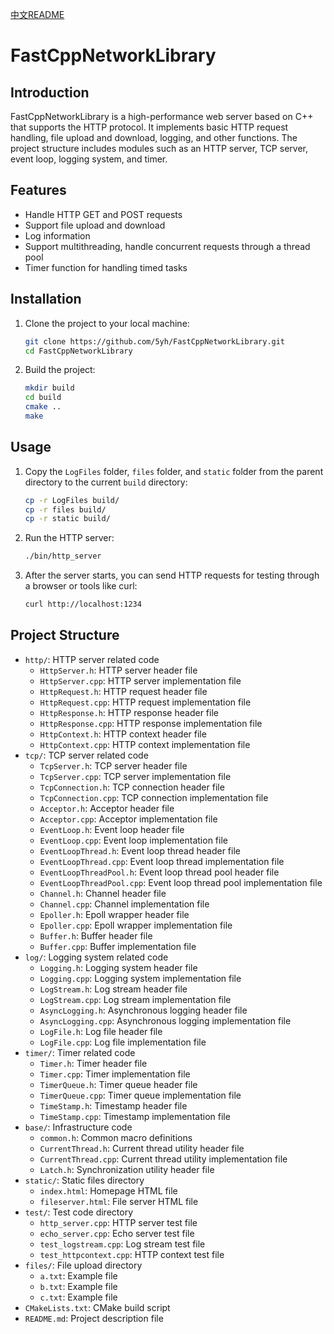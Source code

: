 [中文README](./READMECN.md)

# FastCppNetworkLibrary

## Introduction

FastCppNetworkLibrary is a high-performance web server based on C++ that supports the HTTP protocol. It implements basic HTTP request handling, file upload and download, logging, and other functions. The project structure includes modules such as an HTTP server, TCP server, event loop, logging system, and timer.

## Features

- Handle HTTP GET and POST requests
- Support file upload and download
- Log information
- Support multithreading, handle concurrent requests through a thread pool
- Timer function for handling timed tasks

## Installation

1. Clone the project to your local machine:
    ```bash
    git clone https://github.com/5yh/FastCppNetworkLibrary.git
    cd FastCppNetworkLibrary
    ```

2. Build the project:
    ```bash
    mkdir build
    cd build
    cmake ..
    make
    ```

## Usage

1. Copy the `LogFiles` folder, `files` folder, and `static` folder from the parent directory to the current `build` directory:
    ```bash
    cp -r LogFiles build/
    cp -r files build/
    cp -r static build/
    ```

2. Run the HTTP server:
    ```bash
    ./bin/http_server
    ```

3. After the server starts, you can send HTTP requests for testing through a browser or tools like curl:
    ```bash
    curl http://localhost:1234
    ```

## Project Structure

- `http/`: HTTP server related code
  - `HttpServer.h`: HTTP server header file
  - `HttpServer.cpp`: HTTP server implementation file
  - `HttpRequest.h`: HTTP request header file
  - `HttpRequest.cpp`: HTTP request implementation file
  - `HttpResponse.h`: HTTP response header file
  - `HttpResponse.cpp`: HTTP response implementation file
  - `HttpContext.h`: HTTP context header file
  - `HttpContext.cpp`: HTTP context implementation file
- `tcp/`: TCP server related code
  - `TcpServer.h`: TCP server header file
  - `TcpServer.cpp`: TCP server implementation file
  - `TcpConnection.h`: TCP connection header file
  - `TcpConnection.cpp`: TCP connection implementation file
  - `Acceptor.h`: Acceptor header file
  - `Acceptor.cpp`: Acceptor implementation file
  - `EventLoop.h`: Event loop header file
  - `EventLoop.cpp`: Event loop implementation file
  - `EventLoopThread.h`: Event loop thread header file
  - `EventLoopThread.cpp`: Event loop thread implementation file
  - `EventLoopThreadPool.h`: Event loop thread pool header file
  - `EventLoopThreadPool.cpp`: Event loop thread pool implementation file
  - `Channel.h`: Channel header file
  - `Channel.cpp`: Channel implementation file
  - `Epoller.h`: Epoll wrapper header file
  - `Epoller.cpp`: Epoll wrapper implementation file
  - `Buffer.h`: Buffer header file
  - `Buffer.cpp`: Buffer implementation file
- `log/`: Logging system related code
  - `Logging.h`: Logging system header file
  - `Logging.cpp`: Logging system implementation file
  - `LogStream.h`: Log stream header file
  - `LogStream.cpp`: Log stream implementation file
  - `AsyncLogging.h`: Asynchronous logging header file
  - `AsyncLogging.cpp`: Asynchronous logging implementation file
  - `LogFile.h`: Log file header file
  - `LogFile.cpp`: Log file implementation file
- `timer/`: Timer related code
  - `Timer.h`: Timer header file
  - `Timer.cpp`: Timer implementation file
  - `TimerQueue.h`: Timer queue header file
  - `TimerQueue.cpp`: Timer queue implementation file
  - `TimeStamp.h`: Timestamp header file
  - `TimeStamp.cpp`: Timestamp implementation file
- `base/`: Infrastructure code
  - `common.h`: Common macro definitions
  - `CurrentThread.h`: Current thread utility header file
  - `CurrentThread.cpp`: Current thread utility implementation file
  - `Latch.h`: Synchronization utility header file
- `static/`: Static files directory
  - `index.html`: Homepage HTML file
  - `fileserver.html`: File server HTML file
- `test/`: Test code directory
  - `http_server.cpp`: HTTP server test file
  - `echo_server.cpp`: Echo server test file
  - `test_logstream.cpp`: Log stream test file
  - `test_httpcontext.cpp`: HTTP context test file
- `files/`: File upload directory
  - `a.txt`: Example file
  - `b.txt`: Example file
  - `c.txt`: Example file
- `CMakeLists.txt`: CMake build script
- `README.md`: Project description file
